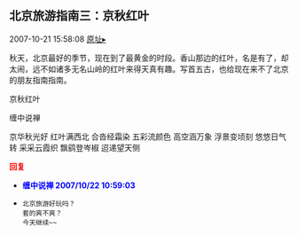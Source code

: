 ## 北京旅游指南三：京秋红叶
2007-10-21 15:58:08
[原址▸](http://www.fxgan.com/chan_time/2007_07_12/778.htm)



 秋天，北京最好的季节，现在到了最黄金的时段。香山那边的红叶，名是有了，却太闹，远不如诸多无名山岭的红叶来得天真有趣。写首五古，也给现在来不了北京的朋友指南指南。


 


 京秋红叶


缠中说禅

京华秋光好
红叶满西北
合沓经霜染
五彩流颜色
高空涵万象
浮景变顷刻
悠悠日气转
采采云霞织
飘鹞登岑椒
迢递望天侧




<font color='red'>**回复**</font>


- **<font color='blue'>缠中说禅 2007/10/22 10:59:03</font>**
- ```
  北京旅游好玩吗？
  套的爽不爽？
  今天继续~~
  ```
